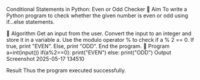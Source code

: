 Conditional Statements in Python: Even or Odd Checker
🎯 Aim
To write a Python program to check whether the given number is even or odd using if...else statements.

🧠 Algorithm
Get an input from the user.
Convert the input to an integer and store it in a variable a.
Use the modulo operator % to check if a % 2 == 0.
If true, print "EVEN".
Else, print "ODD".
End the program.
🧾 Program
a=int(input())
if(a%2==0):
    print("EVEN")
else:
    print("ODD")
Output
Screenshot 2025-05-17 134510

Result
Thus the program executed successfully.
